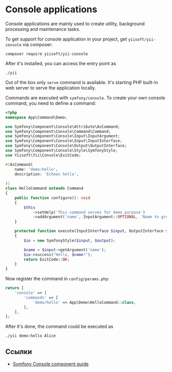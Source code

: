 # Console applications

Console applications are mainly used to create utility, background
processing and maintenance tasks.

To get support for console application in your project, get
`yiisoft/yii-console` via composer:


```
composer require yiisoft/yii-console
```

After it's installed, you can access the entry point as

```
./yii
```

Out of the box only `serve` command is available. It's starting PHP built-in
web server to serve the application locally.

Commands are executed with `symfony/console`. To create your own console
command, you need to define a command:

```php
<?php
namespace App\Command\Demo;

use Symfony\Component\Console\Attribute\AsCommand;
use Symfony\Component\Console\Command\Command;
use Symfony\Component\Console\Input\InputArgument;
use Symfony\Component\Console\Input\InputInterface;
use Symfony\Component\Console\Output\OutputInterface;
use Symfony\Component\Console\Style\SymfonyStyle;
use Yiisoft\Yii\Console\ExitCode;

#[AsCommand(
    name: 'demo:hello',
    description: 'Echoes hello',
    
)]
class HelloCommand extends Command
{   
    public function configure(): void
    {
        $this            
            ->setHelp('This command serves for demo purpose')
            ->addArgument('name', InputArgument::OPTIONAL, 'Name to greet', 'anonymous');
    }

    protected function execute(InputInterface $input, OutputInterface $output): int
    {
        $io = new SymfonyStyle($input, $output);

        $name = $input->getArgument('name');
        $io->success("Hello, $name!");
        return ExitCode::OK;
    }
}
```

Now register the command in `config/params.php`:

```php
return [
    'console' => [
        'commands' => [
            'demo/hello' => App\Demo\HelloCommand::class,
        ],
    ],    
];
```

After it's done, the command could be executed as

```
./yii demo:hello Alice
```


## Ссылки

- [Symfony Console component
  guide](https://symfony.com/doc/current/components/console.html)
